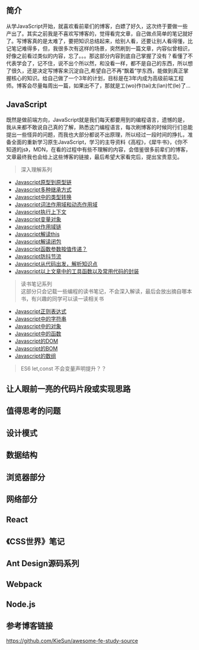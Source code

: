 ## 简介
从学JavaScript开始，就喜欢看前辈们的博客，白嫖了好久，这次终于要做一些产出了。其实之前我是不喜欢写博客的，觉得看完文章，自己做点简单的笔记就好了。写博客真的是太难了，要把知识总结起来，给别人看，还要让别人看得懂，比记笔记难得多，但，我很多次有这样的场景，突然刷到一篇文章，内容似曾相识，好像之前看过类似的内容，忘了。。。那这部分内容到底自己掌握了没有？看懂了不代表学会了，记不住，说不出个所以然，和没看一样，都不是自己的东西，所以想了很久，还是决定写博客来沉淀自己,希望自己不再“飘着”学东西，能做到真正掌握核心的知识。给自己做了一个3年的计划，目标是在3年内成为高级前端工程师。博客会尽量每周出一篇，如果出不了，那就是工(wo)作(tai)太(lan)忙(le)了...


## JavaScript
既然是做前端方向，JavaScript就是我们每天都要用到的编程语言，遗憾的是，我从来都不敢说自己真的了解，熟悉这门编程语言，每次刷博客的时候同行们总能提出一些怪异的问题，而我也大部分都说不出原理，所以经过一段时间的挣扎，准备全面的重新学习原生JavaScript，学习的主导资料《高程》，《犀牛书》，《你不知道的js》，MDN，在看的过程中有些不理解的内容，会借鉴很多前辈们的博客，文章最终我也会给上这些博客的链接，最后希望大家看完后，提出宝贵意见。
> 深入理解系列
- [Javascript原型到原型链](https://github.com/lznbuild/my-blog/issues/2)
- [Javascript多种继承方式](https://github.com/lznbuild/my-blog/issues/3)
- [Javascript中的类型转换]()
- [Javascript词法作用域和动态作用域]()
- [Javascript执行上下文]()
- [Javascript变量对象]()
- [Javascript作用域链]()
- [Javascript解读this]()
- [Javascript解读闭包]()
- [Javascript函数参数按值传递？]()
- [Javascript防抖节流]()
- [Javascript从代码出发，解析知识点]()
- [Javascript以上文章中的工具函数以及常用代码的封装]()

>  读书笔记系列  
这部分只会记载一些编程的读书笔记，不会深入解读，最后会放出摘自哪本书，有兴趣的同学可以读一读相关书
- [Javascript正则表达式](https://github.com/lznbuild/my-blog/issues/1)
- [Javascript中的字符串]()
- [Javascript中的对象]()
- [Javascript中的函数]()
- [Javascript的DOM]()
- [Javascript的BOM]()
- [Javascript的数组]()


> ES6
let,const 不会变量声明提升？？

## 让人眼前一亮的代码片段或实现思路

## 值得思考的问题

##  设计模式  

##  数据结构  

##  浏览器部分  

##  网络部分

##  React  

## 《CSS世界》笔记

## Ant Design源码系列

##  Webpack  

##  Node.js  

## 参考博客链接
https://github.com/KieSun/awesome-fe-study-source
